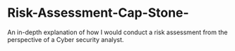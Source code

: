 # Risk-Assessment-Cap-Stone-
An in-depth explanation of how I would conduct a risk assessment from the perspective of a Cyber security analyst.
